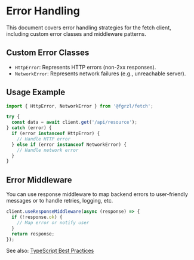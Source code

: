# Error Handling

This document covers error handling strategies for the fetch client, including custom error classes and middleware patterns.

## Custom Error Classes

- `HttpError`: Represents HTTP errors (non-2xx responses).
- `NetworkError`: Represents network failures (e.g., unreachable server).

## Usage Example

```ts
import { HttpError, NetworkError } from '@fgrzl/fetch';

try {
  const data = await client.get('/api/resource');
} catch (error) {
  if (error instanceof HttpError) {
    // Handle HTTP error
  } else if (error instanceof NetworkError) {
    // Handle network error
  }
}
```

## Error Middleware

You can use response middleware to map backend errors to user-friendly messages or to handle retries, logging, etc.

```ts
client.useResponseMiddleware(async (response) => {
  if (!response.ok) {
    // Map error or notify user
  }
  return response;
});
```

See also: [TypeScript Best Practices](./overview.md)

